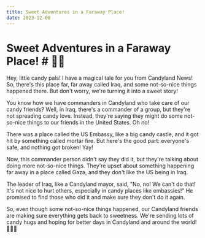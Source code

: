 ```yaml
---
title: Sweet Adventures in a Faraway Place!
date: 2023-12-08
---
```

# Sweet Adventures in a Faraway Place! # 🌟🍬

Hey, little candy pals! I have a magical tale for you from Candyland News! So, there's this place far, far away called Iraq, and some not-so-nice things happened there. But don't worry, we're turning it into a sweet story!

You know how we have commanders in Candyland who take care of our candy friends? Well, in Iraq, there's a commander of a group, but they're not spreading candy love. Instead, they're saying they might do some not-so-nice things to our friends in the United States. Oh no!

There was a place called the US Embassy, like a big candy castle, and it got hit by something called mortar fire. But here's the good part: everyone's safe, and nothing got broken! Yay!

Now, this commander person didn't say they did it, but they're talking about doing more not-so-nice things. They're upset about something happening far away in a place called Gaza, and they don't like the US being in Iraq.

The leader of Iraq, like a Candyland mayor, said, "No, no! We can't do that! It's not nice to hurt others, especially in candy places like embassies!" He promised to find those who did it and make sure they don't do it again.

So, even though some not-so-nice things happened, our Candyland friends are making sure everything gets back to sweetness. We're sending lots of candy hugs and hoping for better days in Candyland and around the world! 🍭💖✨
